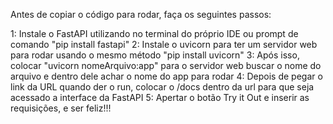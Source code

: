 Antes de copiar o código para rodar, faça os seguintes passos:


1: Instale o FastAPI utilizando no terminal do próprio IDE ou prompt de comando "pip install fastapi"
2: Instale o uvicorn para ter um servidor web para rodar usando o mesmo método "pip install uvicorn"
3: Após isso, colocar "uvicorn nomeArquivo:app" para o servidor web buscar o nome do arquivo e dentro dele achar o nome do app para rodar
4: Depois de pegar o link da URL quando der o run, colocar o /docs dentro da url para que seja acessado a interface da FastAPI
5: Apertar o botão Try it Out e inserir as requisições, e ser feliz!!!
